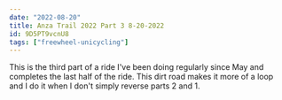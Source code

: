 ```yaml
---
date: "2022-08-20"
title: Anza Trail 2022 Part 3 8-20-2022
id: 9D5PT9vcnU8
tags: ["freewheel-unicycling"]
---
```


This is the third part of a ride I've been doing regularly since May and completes the last half of the ride. This dirt road makes it more of a loop and I do it when I don't simply reverse parts 2 and 1.
